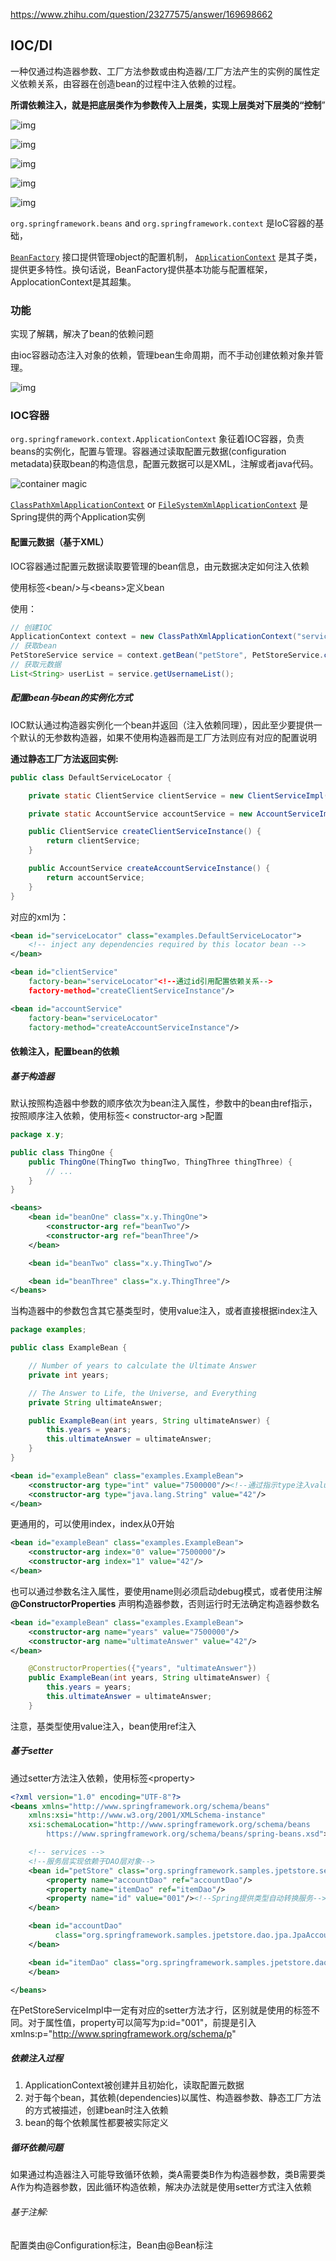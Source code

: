  https://www.zhihu.com/question/23277575/answer/169698662 

## IOC/DI

一种仅通过构造器参数、工厂方法参数或由构造器/工厂方法产生的实例的属性定义依赖关系，由容器在创造bean的过程中注入依赖的过程。

 **所谓依赖注入，就是把底层类作为参数传入上层类，实现上层类对下层类的“控制**” 

 ![img](https://pic2.zhimg.com/80/v2-c920a0540ce0651003a5326f6ef9891d_hd.png) 

 ![img](https://pic3.zhimg.com/80/v2-c845802f9187953ed576e0555f76da42_hd.png) 

 ![img](https://pic4.zhimg.com/80/v2-555b2be7d76e78511a6d6fed3304927f_hd.png) 

   ![img](https://pic3.zhimg.com/80/v2-24a96669241e81439c636e83976ba152_hd.png) 

 ![img](https://pic2.zhimg.com/80/v2-5ca61395f37cef73c7bbe7808f9ea219_hd.png) 

`org.springframework.beans` and `org.springframework.context`  是IoC容器的基础，

 [`BeanFactory`](https://docs.spring.io/spring-framework/docs/5.2.0.RELEASE/javadoc-api/org/springframework/beans/factory/BeanFactory.html) 接口提供管理object的配置机制，  [`ApplicationContext`](https://docs.spring.io/spring-framework/docs/5.2.0.RELEASE/javadoc-api/org/springframework/context/ApplicationContext.html) 是其子类，提供更多特性。换句话说，BeanFactory提供基本功能与配置框架，ApplocationContext是其超集。

### 功能

实现了解耦，解决了bean的依赖问题

由ioc容器动态注入对象的依赖，管理bean生命周期，而不手动创建依赖对象并管理。

 ![img](https://pic4.zhimg.com/80/v2-dc8c6fc99a74e95cf6ff8066f421596f_hd.jpg) 

### IOC容器

  `org.springframework.context.ApplicationContext` 象征着IOC容器，负责beans的实例化，配置与管理。容器通过读取配置元数据(configuration metadata)获取bean的构造信息，配置元数据可以是XML，注解或者java代码。

 ![container magic](https://docs.spring.io/spring/docs/current/spring-framework-reference/images/container-magic.png) 



 [`ClassPathXmlApplicationContext`](https://docs.spring.io/spring-framework/docs/5.2.0.RELEASE/javadoc-api/org/springframework/context/support/ClassPathXmlApplicationContext.html) or [`FileSystemXmlApplicationContext`](https://docs.spring.io/spring-framework/docs/5.2.0.RELEASE/javadoc-api/org/springframework/context/support/FileSystemXmlApplicationContext.html) 是Spring提供的两个Application实例

#### 配置元数据（基于XML）

IOC容器通过配置元数据读取要管理的bean信息，由元数据决定如何注入依赖

使用标签<bean/\>与<beans\>定义bean

使用：

```java
// 创建IOC
ApplicationContext context = new ClassPathXmlApplicationContext("services.xml", "daos.xml");
// 获取bean
PetStoreService service = context.getBean("petStore", PetStoreService.class);
// 获取元数据
List<String> userList = service.getUsernameList();
```

##### 配置bean与bean的实例化方式

IOC默认通过构造器实例化一个bean并返回（注入依赖同理），因此至少要提供一个默认的无参数构造器，如果不使用构造器而是工厂方法则应有对应的配置说明

**通过静态工厂方法返回实例:**

```java
public class DefaultServiceLocator {

    private static ClientService clientService = new ClientServiceImpl();

    private static AccountService accountService = new AccountServiceImpl();

    public ClientService createClientServiceInstance() {
        return clientService;
    }

    public AccountService createAccountServiceInstance() {
        return accountService;
    }
}
```

对应的xml为：

```xml
<bean id="serviceLocator" class="examples.DefaultServiceLocator">
    <!-- inject any dependencies required by this locator bean -->
</bean>

<bean id="clientService"
    factory-bean="serviceLocator"<!--通过id引用配置依赖关系-->
    factory-method="createClientServiceInstance"/>

<bean id="accountService"
    factory-bean="serviceLocator"
    factory-method="createAccountServiceInstance"/>
```

#### 依赖注入，配置bean的依赖

##### 基于构造器

默认按照构造器中参数的顺序依次为bean注入属性，参数中的bean由ref指示，按照顺序注入依赖，使用标签< constructor-arg \>配置

```java
package x.y;

public class ThingOne {
    public ThingOne(ThingTwo thingTwo, ThingThree thingThree) {
        // ...
    }
}
```

```xml
<beans>
    <bean id="beanOne" class="x.y.ThingOne">
        <constructor-arg ref="beanTwo"/>
        <constructor-arg ref="beanThree"/>
    </bean>

    <bean id="beanTwo" class="x.y.ThingTwo"/>

    <bean id="beanThree" class="x.y.ThingThree"/>
</beans>
```

当构造器中的参数包含其它基类型时，使用value注入，或者直接根据index注入

```java
package examples;

public class ExampleBean {

    // Number of years to calculate the Ultimate Answer
    private int years;

    // The Answer to Life, the Universe, and Everything
    private String ultimateAnswer;

    public ExampleBean(int years, String ultimateAnswer) {
        this.years = years;
        this.ultimateAnswer = ultimateAnswer;
    }
}
```

```xml
<bean id="exampleBean" class="examples.ExampleBean">
    <constructor-arg type="int" value="7500000"/><!--通过指示type注入value，默认还是按照顺序的-->
    <constructor-arg type="java.lang.String" value="42"/>
</bean>
```

更通用的，可以使用index，index从0开始

```xml
<bean id="exampleBean" class="examples.ExampleBean">
    <constructor-arg index="0" value="7500000"/>
    <constructor-arg index="1" value="42"/>
</bean>
```

也可以通过参数名注入属性，要使用name则必须启动debug模式，或者使用注解 **@ConstructorProperties** 声明构造器参数，否则运行时无法确定构造器参数名

```xml
<bean id="exampleBean" class="examples.ExampleBean">
    <constructor-arg name="years" value="7500000"/>
    <constructor-arg name="ultimateAnswer" value="42"/>
</bean>
```

```java
    @ConstructorProperties({"years", "ultimateAnswer"})
    public ExampleBean(int years, String ultimateAnswer) {
        this.years = years;
        this.ultimateAnswer = ultimateAnswer;
    }
```

注意，基类型使用value注入，bean使用ref注入

##### 基于setter

通过setter方法注入依赖，使用标签<property\>

```xml
<?xml version="1.0" encoding="UTF-8"?>
<beans xmlns="http://www.springframework.org/schema/beans"
    xmlns:xsi="http://www.w3.org/2001/XMLSchema-instance"
    xsi:schemaLocation="http://www.springframework.org/schema/beans
        https://www.springframework.org/schema/beans/spring-beans.xsd">

    <!-- services -->
    <!--服务层实现依赖于DAO层对象-->
    <bean id="petStore" class="org.springframework.samples.jpetstore.services.PetStoreServiceImpl">
        <property name="accountDao" ref="accountDao"/>
        <property name="itemDao" ref="itemDao"/>
        <property name="id" value="001"/><!--Spring提供类型自动转换服务-->
    </bean>

    <bean id="accountDao"
          class="org.springframework.samples.jpetstore.dao.jpa.JpaAccountDao">
    </bean>

    <bean id="itemDao" class="org.springframework.samples.jpetstore.dao.jpa.JpaItemDao">
    </bean>

</beans>
```

在PetStoreServiceImpl中一定有对应的setter方法才行，区别就是使用的标签不同。对于属性值，property可以简写为p:id="001"，前提是引入 xmlns:p="http://www.springframework.org/schema/p" 

##### 依赖注入过程

1. ApplicationContext被创建并且初始化，读取配置元数据
2. 对于每个bean，其依赖(dependencies)以属性、构造器参数、静态工厂方法的方式被描述，创建bean时注入依赖
3. bean的每个依赖属性都要被实际定义

##### 循环依赖问题

如果通过构造器注入可能导致循环依赖，类A需要类B作为构造器参数，类B需要类A作为构造器参数，因此循环构造依赖，解决办法就是使用setter方式注入依赖































###### 基于注解:

配置类由@Configuration标注，Bean由@Bean标注



